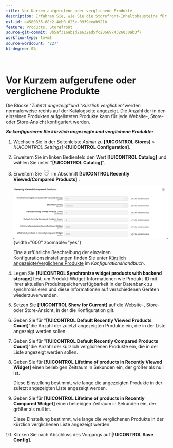 ```yaml
---
title: Vor Kurzem aufgerufene oder verglichene Produkte
description: Erfahren Sie, wie Sie die Storefront-Inhaltsbausteine für kürzlich angezeigte und verglichene Produkte konfigurieren.
exl-id: a4580835-68c2-4eb0-825e-0939eeab921b
feature: Products, Storefront
source-git-commit: 8b5af316ab1d2e632ed5fc2066974326830ab3f7
workflow-type: tm+mt
source-wordcount: '227'
ht-degree: 0%

---
```


# Vor Kurzem aufgerufene oder verglichene Produkte

Die Blöcke &quot;_Zuletzt angezeigt&quot;und &quot;Kürzlich verglichen_&quot;werden normalerweise rechts auf der Katalogseite angezeigt. Die Anzahl der in den einzelnen Produkten aufgelisteten Produkte kann für jede Website-, Store- oder Store-Ansicht konfiguriert werden.

**_So konfigurieren Sie kürzlich angezeigte und verglichene Produkte:_**

1. Wechseln Sie in der Seitenleiste _Admin_ zu **[!UICONTROL Stores]** > _[!UICONTROL Settings]_>**[!UICONTROL Configuration]**.

1. Erweitern Sie im linken Bedienfeld den Wert **[!UICONTROL Catalog]** und wählen Sie unter &quot;**[!UICONTROL Catalog]**&quot;.

1. Erweitern Sie ![Erweiterungsauswahl](../assets/icon-display-expand.png) im Abschnitt **[!UICONTROL Recently Viewed/Compared Products]** .

   ![Katalogkonfiguration - kürzlich angezeigte/verglichene Produkte](../configuration-reference/catalog/assets/catalog-recently-viewed-and-compared-products.png){width="600" zoomable="yes"}

   Eine ausführliche Beschreibung der einzelnen Konfigurationseinstellungen finden Sie unter [Kürzlich angezeigte/verglichene Produkte](../configuration-reference/catalog/catalog.md#recently-viewedcompared-products) im _Konfigurationshandbuch_.

1. Legen Sie **[!UICONTROL Synchronize widget products with backend storage]** fest, um Produkt-Widget-Informationen wie Produkt-ID mit Ihrer aktuellen Produktspeicherverfügbarkeit in der Datenbank zu synchronisieren und diese Informationen auf verschiedenen Geräten wiederzuverwenden.

1. Setzen Sie **[!UICONTROL Show for Current]** auf die Website-, Store- oder Store-Ansicht, in der die Konfiguration gilt.

1. Geben Sie für &quot;**[!UICONTROL Default Recently Viewed Products Count]**&quot;die Anzahl der zuletzt angezeigten Produkte ein, die in der Liste angezeigt werden sollen.

1. Geben Sie für &quot;**[!UICONTROL Default Recently Compared Products Count]**&quot;die Anzahl der kürzlich verglichenen Produkte ein, die in der Liste angezeigt werden sollen.

1. Geben Sie für **[!UICONTROL Lifetime of products in Recently Viewed Widget]** einen beliebigen Zeitraum in Sekunden ein, der größer als null ist.

   Diese Einstellung bestimmt, wie lange die angezeigten Produkte in der zuletzt angezeigten Liste angezeigt werden.

1. Geben Sie für **[!UICONTROL Lifetime of products in Recently Compared Widget]** einen beliebigen Zeitraum in Sekunden ein, der größer als null ist.

   Diese Einstellung bestimmt, wie lange die verglichenen Produkte in der kürzlich verglichenen Liste angezeigt werden.

1. Klicken Sie nach Abschluss des Vorgangs auf **[!UICONTROL Save Config]**.
